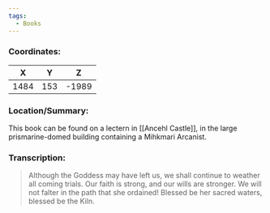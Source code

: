 ```yaml
---
tags:
  - Books
---
```


### Coordinates:
| **X** | **Y**| **Z** |
|:-----:|:----:|:-----:|
|1484  |153   |-1989  |

### Location/Summary:
This book can be found on a lectern in [[Ancehl Castle]], in the large prismarine-domed building containing a Mihkmari Arcanist.

### Transcription:
> Although the Goddess may have left us, we shall continue to weather all coming trials. Our faith is strong, and our wills are stronger. We will not falter in the path that she ordained! Blessed be her sacred waters, blessed be the Kiln.
